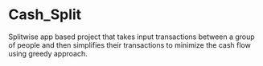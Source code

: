 # Cash_Split
Splitwise app based project that takes input transactions between a group of people and then simplifies their
transactions to minimize the cash flow using greedy approach.
